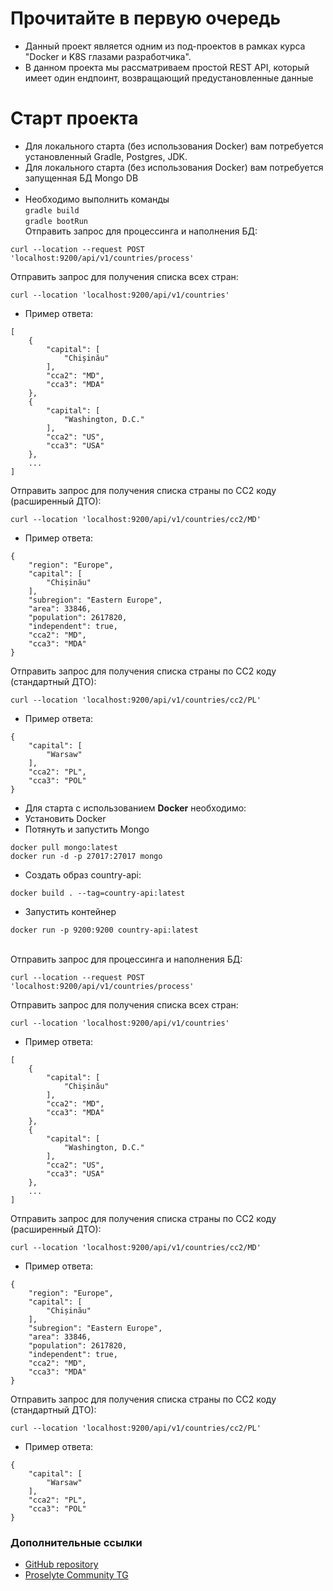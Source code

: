 # Прочитайте в первую очередь

* Данный проект является одним из под-проектов в рамках курса "Docker и K8S глазами разработчика".
* В данном проекта мы рассматриваем простой REST API, который имеет один ендпоинт, возвращающий предустановленные данные

# Старт проекта

* Для локального старта (без использования Docker) вам потребуется установленный Gradle, Postgres, JDK.
* Для локального старта (без использования Docker) вам потребуется запущенная БД Mongo DB
* 
* Необходимо выполнить команды
  <br/>`gradle build`
  <br/>`gradle bootRun`
  <br/>Отправить запрос для процессинга и наполнения БД:

```
curl --location --request POST 'localhost:9200/api/v1/countries/process'
```

Отправить запрос для получения списка всех стран:
```
curl --location 'localhost:9200/api/v1/countries'
```
* Пример ответа:

```
[
    {
        "capital": [
            "Chișinău"
        ],
        "cca2": "MD",
        "cca3": "MDA"
    },
    {
        "capital": [
            "Washington, D.C."
        ],
        "cca2": "US",
        "cca3": "USA"
    },
    ...
]
```
Отправить запрос для получения списка страны по CC2 коду (расширенный ДТО):
```
curl --location 'localhost:9200/api/v1/countries/cc2/MD'
```
* Пример ответа:

```
{
    "region": "Europe",
    "capital": [
        "Chișinău"
    ],
    "subregion": "Eastern Europe",
    "area": 33846,
    "population": 2617820,
    "independent": true,
    "cca2": "MD",
    "cca3": "MDA"
}
```

Отправить запрос для получения списка страны по CC2 коду (стандартный ДТО):
```
curl --location 'localhost:9200/api/v1/countries/cc2/PL'
```
* Пример ответа:

```
{
    "capital": [
        "Warsaw"
    ],
    "cca2": "PL",
    "cca3": "POL"
}
```

* Для старта с использованием **Docker** необходимо:
* Установить Docker
* Потянуть и запустить Mongo

```
docker pull mongo:latest
docker run -d -p 27017:27017 mongo
```
* Создать образ country-api:
```
docker build . --tag=country-api:latest   
```
* Запустить контейнер

```
docker run -p 9200:9200 country-api:latest
```

<br/>Отправить запрос для процессинга и наполнения БД:

```
curl --location --request POST 'localhost:9200/api/v1/countries/process'
```

Отправить запрос для получения списка всех стран:
```
curl --location 'localhost:9200/api/v1/countries'
```
* Пример ответа:

```
[
    {
        "capital": [
            "Chișinău"
        ],
        "cca2": "MD",
        "cca3": "MDA"
    },
    {
        "capital": [
            "Washington, D.C."
        ],
        "cca2": "US",
        "cca3": "USA"
    },
    ...
]
```
Отправить запрос для получения списка страны по CC2 коду (расширенный ДТО):
```
curl --location 'localhost:9200/api/v1/countries/cc2/MD'
```
* Пример ответа:

```
{
    "region": "Europe",
    "capital": [
        "Chișinău"
    ],
    "subregion": "Eastern Europe",
    "area": 33846,
    "population": 2617820,
    "independent": true,
    "cca2": "MD",
    "cca3": "MDA"
}
```

Отправить запрос для получения списка страны по CC2 коду (стандартный ДТО):
```
curl --location 'localhost:9200/api/v1/countries/cc2/PL'
```
* Пример ответа:

```
{
    "capital": [
        "Warsaw"
    ],
    "cca2": "PL",
    "cca3": "POL"
}
```

### Дополнительные ссылки

* [GitHub repository](https://github.com/proselytear/country)
* [Proselyte Community TG](https://t.me/pse_club)
